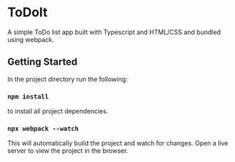 # ToDoIt
A simple ToDo list app built with Typescript and HTML/CSS and bundled using webpack.

## Getting Started
In the project directory run the following:

### `npm install`
to install all project dependencies.

### `npx webpack --watch`
This will automatically build the project and watch for changes. Open a live server to view the project in the browser.

